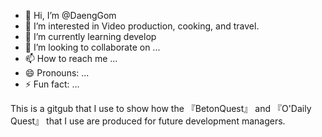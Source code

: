 - 👋 Hi, I’m @DaengGom
- 👀 I’m interested in Video production, cooking, and travel.
- 🌱 I’m currently learning develop
- 💞️ I’m looking to collaborate on ...
- 📫 How to reach me ...
- 😄 Pronouns: ...
- ⚡ Fun fact: ...

This is a gitgub that I use to show how the 『BetonQuest』 and 『O'Daily Quest』 that I use are produced for future development managers.
